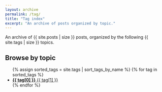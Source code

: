 ```yaml
---
layout: archive
permalink: /tag/
title: "Tag index"
excerpt: "An archive of posts organized by topic."
---
```


An archive of {{ site.posts | size }} posts, organized by the following {{ site.tags | size }} topics.

<div class="entries__columns">
  <h2 class="title">Browse by topic</h2>
  <ul>
    {% assign sorted_tags = site.tags | sort_tags_by_name %}
    {% for tag in sorted_tags %}
      <li>
        <a href="/tag/{{ tag[0] | replace:' ','-' | downcase }}/">
          <strong>{{ tag[0] }}</strong> <span class="count">{{ tag[1] }}</span>
        </a>
      </li>
    {% endfor %}
  </ul>
</div>
